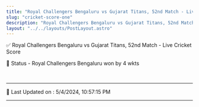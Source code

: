 ```yaml
---
title: "Royal Challengers Bengaluru vs Gujarat Titans, 52nd Match - Live Cricket Score"
slug: "cricket-score-one"
description: "Royal Challengers Bengaluru vs Gujarat Titans, 52nd Match - Live Cricket Score - Royal Challengers Bengaluru won by 4 wkts."
layout: "../../layouts/PostLayout.astro"
--- 
```


✅ Royal Challengers Bengaluru vs Gujarat Titans, 52nd Match - Live Cricket Score

📑 Status - Royal Challengers Bengaluru won by 4 wkts

<br />

***

📝 Last Updated on : 5/4/2024, 10:57:15 PM

***

